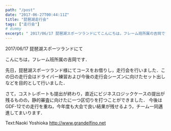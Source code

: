```yaml
---
path: "/post"
date: "2017-06-27T00:44:11Z"
title: "琵琶湖走行会"
tags: ["走行会"]
# dummy
excerpt: " 2017/06/17 琵琶湖スポーツランドにてこんにちは，フレーム班所属の吉岡です．先日，琵琶湖スポーツランド様にてコースをお借りし，走行会を行いました．この日の走行会はドライバー練習および今後の..."
---
```


[](27-1.jpg) 2017/06/17 琵琶湖スポーツランドにて

こんにちは，フレーム班所属の吉岡です．

先日，琵琶湖スポーツランド様にてコースをお借りし，走行会を行いました．この日の走行会はドライバー練習および今後の走行会シーズンに向けたセット出しなどを目的として行いました．

さて，コストレポートも提出が終わり，直近にビジネスロジックケースの提出が残るものの，静的審査に向けたに一つ区切りを打つことができました．
今後はGDF-12での走行を重ね，今年度も大会で良い結果が残せるよう，チーム一同邁進してまいります．

Text:Naoki Yoshioka
http://www.grandelfino.net